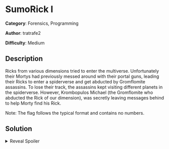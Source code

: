# SumoRick I
**Category**: Forensics, Programming

**Author**: tratrafe2

**Difficulty**: Medium

## Description
Ricks from various dimensions tried to enter the multiverse. 
Unfortunately their Mortys had previously messed around with their portal guns, 
leading their Ricks to enter a spiderverse and get abducted by Gromflomite assassins.
To lose their track, the assassins kept visiting different planets in the spiderverse.
However, Krombopulos Michael (the Gromflomite who abducted the Rick of our dimension),
was secretly leaving messages behind to help Morty find his Rick.

Note: The flag follows the typical format and contains no numbers. 

## Solution
<details>
 <summary>Reveal Spoiler</summary>

Flag: CCSC{FINDING_RICK_IS_NOT_AN_EASY_TASK}

</details>